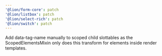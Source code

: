 ```yaml
---
'@lion/form-core': patch
'@lion/listbox': patch
'@lion/select-rich': patch
'@lion/switch': patch
---
```


Add data-tag-name manually to scoped child slottables as the ScopedElementsMixin only does this transform for elements inside render templates.
